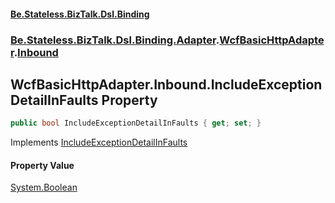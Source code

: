 #### [Be.Stateless.BizTalk.Dsl.Binding](README.md 'README')
### [Be.Stateless.BizTalk.Dsl.Binding.Adapter](Be.Stateless.BizTalk.Dsl.Binding.Adapter.md 'Be.Stateless.BizTalk.Dsl.Binding.Adapter').[WcfBasicHttpAdapter](WcfBasicHttpAdapter.md 'Be.Stateless.BizTalk.Dsl.Binding.Adapter.WcfBasicHttpAdapter').[Inbound](WcfBasicHttpAdapter.Inbound.md 'Be.Stateless.BizTalk.Dsl.Binding.Adapter.WcfBasicHttpAdapter.Inbound')

## WcfBasicHttpAdapter.Inbound.IncludeExceptionDetailInFaults Property

```csharp
public bool IncludeExceptionDetailInFaults { get; set; }
```

Implements [IncludeExceptionDetailInFaults](IAdapterConfigInboundIncludeExceptionDetailInFaults.IncludeExceptionDetailInFaults.md 'Be.Stateless.BizTalk.Dsl.Binding.Adapter.IAdapterConfigInboundIncludeExceptionDetailInFaults.IncludeExceptionDetailInFaults')

#### Property Value
[System.Boolean](https://docs.microsoft.com/en-us/dotnet/api/System.Boolean 'System.Boolean')